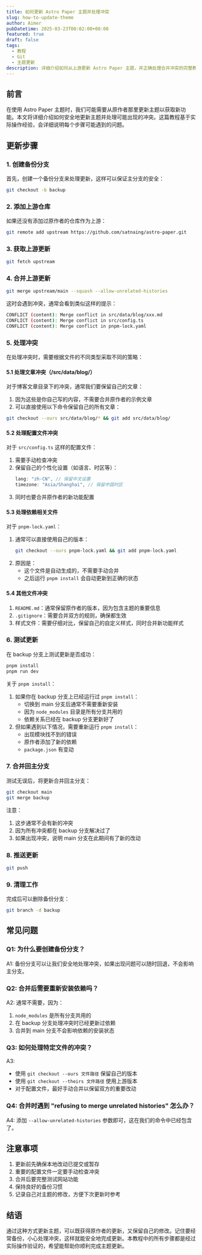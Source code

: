 ```yaml
---
title: 如何更新 Astro Paper 主题并处理冲突
slug: how-to-update-theme
author: Aimer
pubDatetime: 2025-03-23T00:02:00+08:00
featured: true
draft: false
tags:
  - 教程
  - Git
  - 主题更新
description: 详细介绍如何从上游更新 Astro Paper 主题，并正确处理合并冲突的完整教程
---
```


## 前言

在使用 Astro Paper 主题时，我们可能需要从原作者那里更新主题以获取新功能。本文将详细介绍如何安全地更新主题并处理可能出现的冲突。这篇教程基于实际操作经验，会详细说明每个步骤可能遇到的问题。

## 更新步骤

### 1. 创建备份分支

首先，创建一个备份分支来处理更新，这样可以保证主分支的安全：

```bash
git checkout -b backup
```

### 2. 添加上游仓库

如果还没有添加过原作者的仓库作为上游：

```bash
git remote add upstream https://github.com/satnaing/astro-paper.git
```

### 3. 获取上游更新

```bash
git fetch upstream
```

### 4. 合并上游更新

```bash
git merge upstream/main --squash --allow-unrelated-histories
```

这时会遇到冲突，通常会看到类似这样的提示：
```bash
CONFLICT (content): Merge conflict in src/data/blog/xxx.md
CONFLICT (content): Merge conflict in src/config.ts
CONFLICT (content): Merge conflict in pnpm-lock.yaml
```

### 5. 处理冲突

在处理冲突时，需要根据文件的不同类型采取不同的策略：

#### 5.1 处理文章冲突（/src/data/blog/）

对于博客文章目录下的冲突，通常我们要保留自己的文章：

1. 因为这些是你自己写的内容，不需要合并原作者的示例文章
2. 可以直接使用以下命令保留自己的所有文章：

```bash
git checkout --ours src/data/blog/* && git add src/data/blog/
```

#### 5.2 处理配置文件冲突

对于 `src/config.ts` 这样的配置文件：

1. 需要手动检查冲突
2. 保留自己的个性化设置（如语言、时区等）：
   ```typescript
   lang: "zh-CN", // 保留中文设置
   timezone: "Asia/Shanghai", // 保留中国时区
   ```
3. 同时也要合并原作者的新功能配置

#### 5.3 处理依赖相关文件

对于 `pnpm-lock.yaml`：

1. 通常可以直接使用自己的版本：
   ```bash
   git checkout --ours pnpm-lock.yaml && git add pnpm-lock.yaml
   ```
2. 原因是：
   - 这个文件是自动生成的，不需要手动合并
   - 之后运行 `pnpm install` 会自动更新到正确的状态

#### 5.4 其他文件冲突

1. `README.md`：通常保留原作者的版本，因为包含主题的重要信息
2. `.gitignore`：需要合并双方的规则，确保都生效
3. 样式文件：需要仔细对比，保留自己的自定义样式，同时合并新功能样式

### 6. 测试更新

在 backup 分支上测试更新是否成功：

```bash
pnpm install
pnpm run dev
```

关于 `pnpm install`：
1. 如果你在 backup 分支上已经运行过 `pnpm install`：
   - 切换到 main 分支后通常不需要重新安装
   - 因为 `node_modules` 目录是所有分支共用的
   - 依赖关系已经在 backup 分支更新好了
2. 但如果遇到以下情况，需要重新运行 `pnpm install`：
   - 出现模块找不到的错误
   - 原作者添加了新的依赖
   - `package.json` 有变动

### 7. 合并回主分支

测试无误后，将更新合并回主分支：

```bash
git checkout main
git merge backup
```

注意：
1. 这步通常不会有新的冲突
2. 因为所有冲突都在 backup 分支解决过了
3. 如果出现冲突，说明 main 分支在此期间有了新的改动

### 8. 推送更新

```bash
git push
```

### 9. 清理工作

完成后可以删除备份分支：

```bash
git branch -d backup
```

## 常见问题

### Q1: 为什么要创建备份分支？
A1: 备份分支可以让我们安全地处理冲突，如果出现问题可以随时回退，不会影响主分支。

### Q2: 合并后需要重新安装依赖吗？
A2: 通常不需要，因为：
1. `node_modules` 是所有分支共用的
2. 在 backup 分支处理冲突时已经更新过依赖
3. 合并到 main 分支不会影响依赖的安装状态

### Q3: 如何处理特定文件的冲突？
A3: 
- 使用 `git checkout --ours 文件路径` 保留自己的版本
- 使用 `git checkout --theirs 文件路径` 使用上游版本
- 对于配置文件，最好手动合并以保留双方的重要改动

### Q4: 合并时遇到 "refusing to merge unrelated histories" 怎么办？
A4: 添加 `--allow-unrelated-histories` 参数即可，这在我们的命令中已经包含了。

## 注意事项

1. 更新前先确保本地改动已提交或暂存
2. 重要的配置文件一定要手动检查冲突
3. 合并后要完整测试网站功能
4. 保持良好的备份习惯
5. 记录自己对主题的修改，方便下次更新时参考

## 结语

通过这种方式更新主题，可以既获得原作者的更新，又保留自己的修改。记住要经常备份，小心处理冲突，这样就能安全地完成更新。本教程中的所有步骤都是经过实际操作验证的，希望能帮助你顺利完成主题更新。
